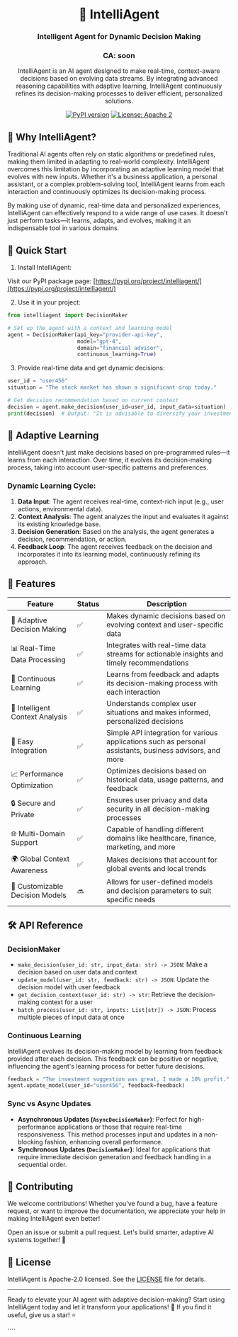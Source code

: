 <html>
<div align="center">
  <h1>🧩 IntelliAgent</h1>
  <h3>Intelligent Agent for Dynamic Decision Making</h3>
  <h3>CA: soon</h3>
  <p>
    IntelliAgent is an AI agent designed to make real-time, context-aware
    decisions based on evolving data streams. By integrating advanced reasoning
    capabilities with adaptive learning, IntelliAgent continuously refines its
    decision-making processes to deliver efficient, personalized solutions.
  </p>
  <a href="https://badge.fury.io/py/intelliagent"
    ><img
      src="https://img.shields.io/pypi/v/intelliagent?logo=pypi&logoColor=white&style=flat"
      alt="PyPI version"
  /></a>
  <a href="https://opensource.org/license/apache-2-0"
    ><img
      src="https://img.shields.io/badge/License-Apache-yellow.svg"
      alt="License: Apache 2"
  /></a>
</div>

## 🤔 Why IntelliAgent?

<p>
  Traditional AI agents often rely on static algorithms or predefined rules,
  making them limited in adapting to real-world complexity. IntelliAgent overcomes
  this limitation by incorporating an adaptive learning model that evolves with
  new inputs. Whether it's a business application, a personal assistant, or a
  complex problem-solving tool, IntelliAgent learns from each interaction and
  continuously optimizes its decision-making process.
</p>
<p>
  By making use of dynamic, real-time data and personalized experiences,
  IntelliAgent can effectively respond to a wide range of use cases. It doesn't
  just perform tasks—it learns, adapts, and evolves, making it an indispensable
  tool in various domains.
</p>

## 🚀 Quick Start

1. Install IntelliAgent:

Visit our PyPI package page: [https://pypi.org/project/intelliagent/](https://pypi.org/project/intelliagent/)

2. Use it in your project:

```python
from intelliagent import DecisionMaker

# Set up the agent with a context and learning model
agent = DecisionMaker(api_key="provider-api-key",
                      model="gpt-4",
                      domain="financial advisor",
                      continuous_learning=True)
```

3. Provide real-time data and get dynamic decisions:

```python
user_id = "user456"
situation = "The stock market has shown a significant drop today."

# Get decision recommendation based on current context
decision = agent.make_decision(user_id=user_id, input_data=situation)
print(decision)  # Output: "It is advisable to diversify your investments to reduce risk."
```

## 🧩 Adaptive Learning

<p>IntelliAgent doesn't just make decisions based on pre-programmed rules—it learns from each interaction. Over time, it evolves its decision-making process, taking into account user-specific patterns and preferences.</p>

### Dynamic Learning Cycle:

1. **Data Input**: The agent receives real-time, context-rich input (e.g., user actions, environmental data).
2. **Context Analysis**: The agent analyzes the input and evaluates it against its existing knowledge base.
3. **Decision Generation**: Based on the analysis, the agent generates a decision, recommendation, or action.
4. **Feedback Loop**: The agent receives feedback on the decision and incorporates it into its learning model, continuously refining its approach.

## 🌟 Features

<table>
  <thead>
    <tr>
      <th>Feature</th>
      <th>Status</th>
      <th>Description</th>
    </tr>
  </thead>
  <tbody>
    <tr>
      <td>🧠 Adaptive Decision Making</td>
      <td>✅</td>
      <td>Makes dynamic decisions based on evolving context and user-specific data</td>
    </tr>
    <tr>
      <td>📊 Real-Time Data Processing</td>
      <td>✅</td>
      <td>Integrates with real-time data streams for actionable insights and timely recommendations</td>
    </tr>
    <tr>
      <td>🔄 Continuous Learning</td>
      <td>✅</td>
      <td>Learns from feedback and adapts its decision-making process with each interaction</td>
    </tr>
    <tr>
      <td>🤖 Intelligent Context Analysis</td>
      <td>✅</td>
      <td>Understands complex user situations and makes informed, personalized decisions</td>
    </tr>
    <tr>
      <td>🔗 Easy Integration</td>
      <td>✅</td>
      <td>Simple API integration for various applications such as personal assistants, business advisors, and more</td>
    </tr>
    <tr>
      <td>📈 Performance Optimization</td>
      <td>✅</td>
      <td>Optimizes decisions based on historical data, usage patterns, and feedback</td>
    </tr>
    <tr>
      <td>🔒 Secure and Private</td>
      <td>✅</td>
      <td>Ensures user privacy and data security in all decision-making processes</td>
    </tr>
    <tr>
      <td>🌐 Multi-Domain Support</td>
      <td>✅</td>
      <td>Capable of handling different domains like healthcare, finance, marketing, and more</td>
    </tr>
    <tr>
      <td>🌍 Global Context Awareness</td>
      <td>✅</td>
      <td>Makes decisions that account for global events and local trends</td>
    </tr>
    <tr>
      <td>🧠 Customizable Decision Models</td>
      <td>🔜</td>
      <td>Allows for user-defined models and decision parameters to suit specific needs</td>
    </tr>
  </tbody>
</table>

## 🛠️ API Reference

### DecisionMaker

- `make_decision(user_id: str, input_data: str) -> JSON`: Make a decision based on user data and context
- `update_model(user_id: str, feedback: str) -> JSON`: Update the decision model with user feedback
- `get_decision_context(user_id: str) -> str`: Retrieve the decision-making context for a user
- `batch_process(user_id: str, inputs: List[str]) -> JSON`: Process multiple pieces of input data at once

### Continuous Learning

<p>IntelliAgent evolves its decision-making model by learning from feedback provided after each decision. This feedback can be positive or negative, influencing the agent's learning process for better future decisions.</p>

```python
feedback = "The investment suggestion was great, I made a 10% profit."
agent.update_model(user_id="user456", feedback=feedback)
```

### Sync vs Async Updates

- **Asynchronous Updates (`AsyncDecisionMaker`)**: Perfect for high-performance applications or those that require real-time responsiveness. This method processes input and updates in a non-blocking fashion, enhancing overall performance.
- **Synchronous Updates (`DecisionMaker`)**: Ideal for applications that require immediate decision generation and feedback handling in a sequential order.

## 🤝 Contributing

<p>We welcome contributions! Whether you've found a bug, have a feature request, or want to improve the documentation, we appreciate your help in making IntelliAgent even better!</p>
<p>Open an issue or submit a pull request. Let's build smarter, adaptive AI systems together! 💪</p>

## 📄 License

<p>IntelliAgent is Apache-2.0 licensed. See the <a href="LICENSE">LICENSE</a> file for details.</p>

---

<p>Ready to elevate your AI agent with adaptive decision-making? Start using IntelliAgent today and let it transform your applications! 🚀 If you find it useful, give us a star! ⭐</p>

</html>
````
